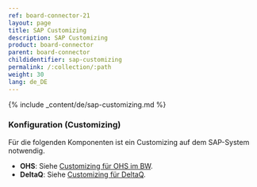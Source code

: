 ```yaml
---
ref: board-connector-21
layout: page
title: SAP Customizing
description: SAP Customizing
product: board-connector
parent: board-connector
childidentifier: sap-customizing
permalink: /:collection/:path
weight: 30
lang: de_DE
---
```


{% include _content/de/sap-customizing.md  %}


### Konfiguration (Customizing)
Für die folgenden Komponenten ist ein Customizing auf dem SAP-System notwendig. 

- **OHS**: Siehe [Customizing für OHS im BW](./sap-customizing/vorbereitung-fuer-ohs-im-bw).
- **DeltaQ**: Siehe [Customizing für DeltaQ](./sap-customizing/customizing-fuer-deltaq).